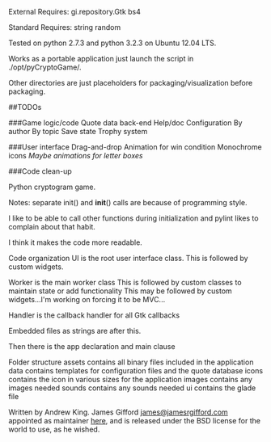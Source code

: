 External Requires:
gi.repository.Gtk
bs4

Standard Requires:
string
random

Tested on python 2.7.3 and python 3.2.3 on Ubuntu 12.04 LTS.

Works as a portable application just launch the script in ./opt/pyCryptoGame/.

Other directories are just placeholders for packaging/visualization before packaging.

##TODOs

###Game logic/code
  Quote data back-end
  Help/doc
  Configuration
  By author
  By topic
  Save state
  Trophy system

###User interface
  Drag-and-drop
  Animation for win condition
  Monochrome icons
  *Maybe animations for letter boxes*
  
###Code clean-up

Python cryptogram game.

Notes: separate init() and __init__() calls are because of programming style.

I like to be able to call other functions during initialization and pylint
likes to complain about that habit.

I think it makes the code more readable.

Code organization
  UI is the root user interface class.
    This is followed by custom widgets.
  
  Worker is the main worker class
    This is followed by custom classes to maintain state or add functionality
    This may be followed by custom widgets...I'm working on forcing it to be MVC...
  
  Handler is the callback handler for all Gtk callbacks

  Embedded files as strings are after this.

  Then there is the app declaration and main clause

Folder structure
  assets contains all binary files included in the application
    data contains templates for configuration files and the quote database
    icons contains the icon in various sizes for the application
    images contains any images needed
    sounds contains any sounds needed
    ui contains the glade file


Written by Andrew King. James Gifford <james@jamesrgifford.com> appointed as maintainer [here](http://chat.stackexchange.com/transcript/message/5783681#5783681), and is released under the BSD license for the world to use, as he wished.
